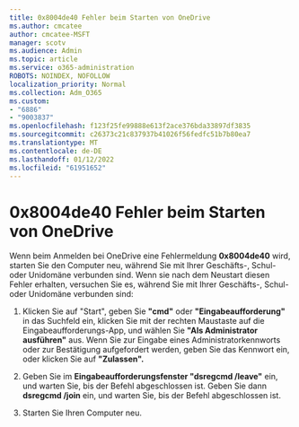 ```yaml
---
title: 0x8004de40 Fehler beim Starten von OneDrive
ms.author: cmcatee
author: cmcatee-MSFT
manager: scotv
ms.audience: Admin
ms.topic: article
ms.service: o365-administration
ROBOTS: NOINDEX, NOFOLLOW
localization_priority: Normal
ms.collection: Adm_O365
ms.custom:
- "6886"
- "9003837"
ms.openlocfilehash: f123f25fe99888e613f2ace376bda33897df3835
ms.sourcegitcommit: c26373c21c837937b41026f56fedfc51b7b80ea7
ms.translationtype: MT
ms.contentlocale: de-DE
ms.lasthandoff: 01/12/2022
ms.locfileid: "61951652"
---
```

# <a name="0x8004de40-error-when-launching-onedrive"></a>0x8004de40 Fehler beim Starten von OneDrive

Wenn beim Anmelden bei OneDrive eine Fehlermeldung **0x8004de40** wird, starten Sie den Computer neu, während Sie mit Ihrer Geschäfts-, Schul- oder Unidomäne verbunden sind. Wenn sie nach dem Neustart diesen Fehler erhalten, versuchen Sie es, während Sie mit Ihrer Geschäfts-, Schul- oder Unidomäne verbunden sind:

1. Klicken Sie auf "Start", geben Sie **"cmd"** oder **"Eingabeaufforderung"**  in das Suchfeld ein, klicken Sie mit der rechten Maustaste auf die Eingabeaufforderungs-App, und wählen Sie  **"Als Administrator ausführen"** aus. Wenn Sie zur Eingabe eines Administratorkennworts oder zur Bestätigung aufgefordert werden, geben Sie das Kennwort ein, oder klicken Sie auf **"Zulassen".**  

2. Geben Sie im **Eingabeaufforderungsfenster "dsregcmd /leave"**  ein, und warten Sie, bis der Befehl abgeschlossen ist. Geben Sie dann **dsregcmd /join** ein, und warten Sie, bis der Befehl abgeschlossen ist.
3. Starten Sie Ihren Computer neu.
